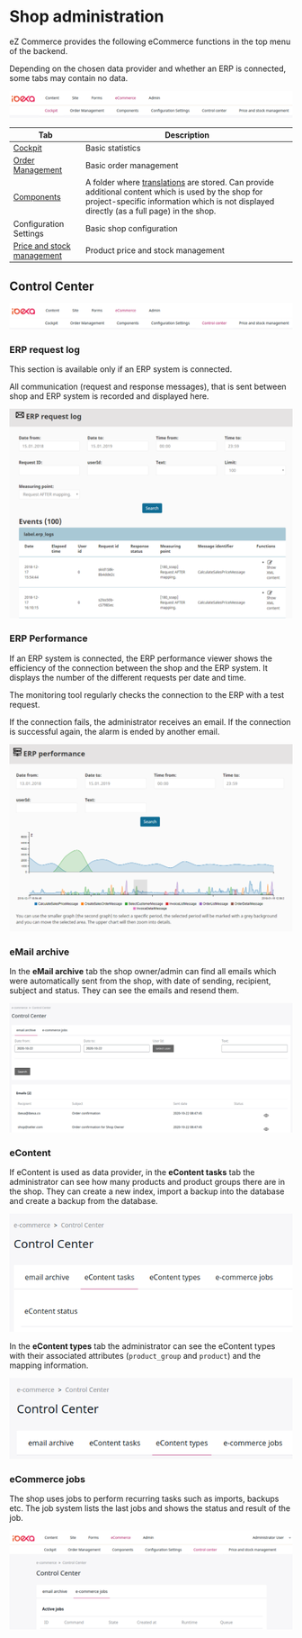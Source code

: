 # Shop administration

eZ Commerce provides the following eCommerce functions in the top menu of the backend.

Depending on the chosen data provider and whether an ERP is connected, some tabs may contain no data.

![](img/backend_menu.png)

|Tab|Description|
|--- |--- |
|[Cockpit](cockpit.md)|Basic statistics|
|[Order Management](manage_orders.md)|Basic order management|
|[Components](components.md)|A folder where [translations](translations.md) are stored. Can provide additional content which is used by the shop for project-specific information which is not displayed directly (as a full page) in the shop.|
|Configuration Settings|Basic shop configuration|
|[Price and stock management](manage_prices_and_stock.md)|Product price and stock management|

## Control Center

![](img/backend_menu_center.png)

### ERP request log

This section is available only if an ERP system is connected.

All communication (request and response messages), that is sent between shop and ERP system is recorded and displayed here.

![](img/erprequest_log.png)
 
### ERP Performance

If an ERP system is connected, the ERP performance viewer shows the efficiency of the connection between the shop and the ERP system.
It displays the number of the different requests per date and time.

The monitoring tool regularly checks the connection to the ERP with a test request.

If the connection fails, the administrator receives an email.
If the connection is successful again, the alarm is ended by another email.

![](img/erp_performance.png)

### eMail archive

In the **eMail archive** tab the shop owner/admin can find all emails which were automatically sent from the shop,
with date of sending, recipient, subject and status. They can see the emails and resend them.

![](img/email_archive.png)

### eContent

If eContent is used as data provider, in the **eContent tasks** tab the administrator can see how many products and product groups there are in the shop.
They can create a new index, import a backup into the database and create a backup from the database.

![](img/econtent.png)

In the **eContent types** tab the administrator can see the eContent types with their associated attributes (`product_group` and `product`) and the mapping information.

![](img/econtent_types.png)

### eCommerce jobs

The shop uses jobs to perform recurring tasks such as imports, backups etc.
The job system lists the last jobs and shows the status and result of the job.

![](img/ecommerce_jobs.png)

